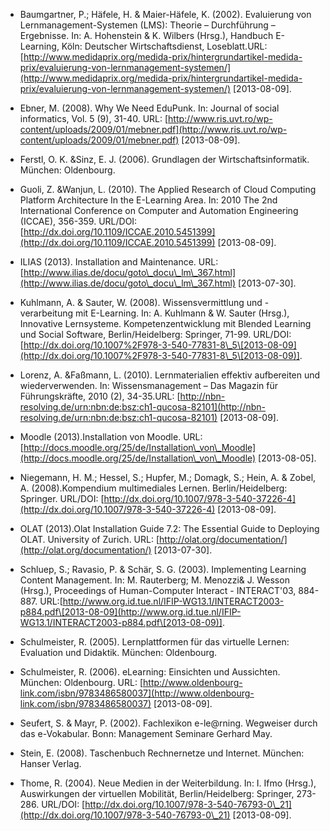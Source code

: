 <!-- filename: 99_Literatur.md -->
<!-- title: Literatur -->

- Baumgartner, P.; Häfele, H. & Maier-Häfele, K. (2002). Evaluierung von Lernmanagement-Systemen (LMS): Theorie – Durchführung – Ergebnisse. In: A. Hohenstein & K. Wilbers (Hrsg.), Handbuch E-Learning, Köln: Deutscher Wirtschaftsdienst, Loseblatt.URL: [http://www.medidaprix.org/medida-prix/hintergrundartikel-medida-prix/evaluierung-von-lernmanagement-systemen/](http://www.medidaprix.org/medida-prix/hintergrundartikel-medida-prix/evaluierung-von-lernmanagement-systemen/) \[2013-08-09].

- Ebner, M. (2008). Why We Need EduPunk. In: Journal of social informatics, Vol. 5 (9), 31-40. URL: [http://www.ris.uvt.ro/wp-content/uploads/2009/01/mebner.pdf](http://www.ris.uvt.ro/wp-content/uploads/2009/01/mebner.pdf) \[2013-08-09].

- Ferstl, O. K. &Sinz, E. J. (2006). Grundlagen der Wirtschaftsinformatik. München: Oldenbourg.

- Guoli, Z. &Wanjun, L. (2010). The Applied Research of Cloud Computing Platform Architecture In the E-Learning Area. In: 2010 The 2nd International Conference on Computer and Automation Engineering (ICCAE), 356-359. URL/DOI: [http://dx.doi.org/10.1109/ICCAE.2010.5451399](http://dx.doi.org/10.1109/ICCAE.2010.5451399) \[2013-08-09].

- ILIAS (2013). Installation and Maintenance. URL: [http://www.ilias.de/docu/goto\_docu\_lm\_367.html](http://www.ilias.de/docu/goto\_docu\_lm\_367.html) \[2013-07-30].

- Kuhlmann, A. & Sauter, W. (2008). Wissensvermittlung und -verarbeitung mit E-Learning. In: A. Kuhlmann & W. Sauter (Hrsg.), Innovative Lernsysteme. Kompetenzentwicklung mit Blended Learning und Social Software, Berlin/Heidelberg: Springer, 71-99. URL/DOI: [http://dx.doi.org/10.1007%2F978-3-540-77831-8\_5\[2013-08-09](http://dx.doi.org/10.1007%2F978-3-540-77831-8\_5\[2013-08-09)].

- Lorenz, A. &Faßmann, L. (2010). Lernmaterialien effektiv aufbereiten und wiederverwenden. In: Wissensmanagement – Das Magazin für Führungskräfte, 2010 (2), 34-35.URL: [http://nbn-resolving.de/urn:nbn:de:bsz:ch1-qucosa-82101](http://nbn-resolving.de/urn:nbn:de:bsz:ch1-qucosa-82101) \[2013-08-09].

- Moodle (2013).Installation von Moodle. URL: [http://docs.moodle.org/25/de/Installation\_von\_Moodle](http://docs.moodle.org/25/de/Installation\_von\_Moodle) \[2013-08-05].

- Niegemann, H. M.; Hessel, S.; Hupfer, M.; Domagk, S.; Hein, A. & Zobel, A. (2008).Kompendium multimediales Lernen. Berlin/Heidelberg: Springer. URL/DOI: [http://dx.doi.org/10.1007/978-3-540-37226-4](http://dx.doi.org/10.1007/978-3-540-37226-4) \[2013-08-09].

- OLAT (2013).Olat Installation Guide 7.2: The Essential Guide to Deploying OLAT. University of Zurich. URL: [http://olat.org/documentation/](http://olat.org/documentation/) \[2013-07-30].

- Schluep, S.; Ravasio, P. & Schär, S. G. (2003). Implementing Learning Content Management. In: M. Rauterberg; M. Menozzi& J. Wesson (Hrsg.), Proceedings of Human-Computer Interact - INTERACT'03, 884-887. URL:[http://www.org.id.tue.nl/IFIP-WG13.1/INTERACT2003-p884.pdf\[2013-08-09](http://www.org.id.tue.nl/IFIP-WG13.1/INTERACT2003-p884.pdf\[2013-08-09)].

- Schulmeister, R. (2005). Lernplattformen für das virtuelle Lernen: Evaluation und Didaktik. München: Oldenbourg.

- Schulmeister, R. (2006). eLearning: Einsichten und Aussichten. München: Oldenbourg. URL: [http://www.oldenbourg-link.com/isbn/9783486580037](http://www.oldenbourg-link.com/isbn/9783486580037) \[2013-08-09].

- Seufert, S. & Mayr, P. (2002). Fachlexikon e-le@rning. Wegweiser durch das e-Vokabular. Bonn: Management Seminare Gerhard May.

- Stein, E. (2008). Taschenbuch Rechnernetze und Internet. München: Hanser Verlag.

- Thome, R. (2004). Neue Medien in der Weiterbildung. In: I. Ifmo (Hrsg.), Auswirkungen der virtuellen Mobilität, Berlin/Heidelberg: Springer, 273-286. URL/DOI: [http://dx.doi.org/10.1007/978-3-540-76793-0\_21](http://dx.doi.org/10.1007/978-3-540-76793-0\_21) \[2013-08-09].
